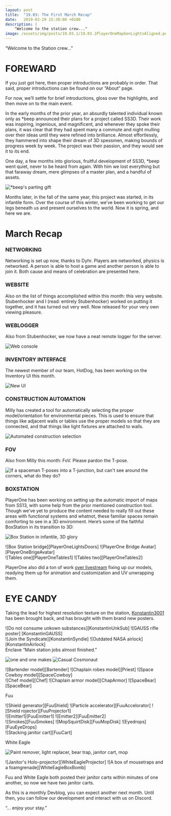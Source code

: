 ```yaml
---
layout: post
title:  "19.03: The First March Recap"
date:   2019-03-29 15:30:00 +0100
description: |
    "Welcome to the station crew..."
image: /assets/img/posts/19.03.1/19.03.1PlayerOneMapGenLightsAligned.png
---
```



“Welcome to the Station crew…”

# FOREWARD

If you just got here, then proper introductions are probably in order. That said, proper introductions can be found on our “About” page.

For now, we’ll settle for brief introductions, gloss over the highlights, and then move on to the main event.

In the early months of the prior year, an absurdly talented individual known only as *beep announced their plans for a project called SS3D. Their work was inspiring, ingenious, and magnificent, and whenever they spoke their plans, it was clear that they had spent many a commute and night mulling over their ideas until they were refined into brilliance. Almost effortlessly, they hammered into shape their dream of 3D spessmen, making bounds of progress week by week. The project was their passion, and they would see it to its end.

One day, a few months into glorious, fruitful development of SS3D, *beep went quiet, never to be heard from again. With him we lost everything but that faraway dream, mere glimpses of a master plan, and a handful of assets.

![*beep's parting gift][BeepAssets]

Months later, in the fall of the same year, this project was started, in its infantile form. Over the course of this winter, we’ve been working to get our legs beneath us and present ourselves to the world. Now it is spring, and here we are.

# March Recap



### NETWORKING
Networking is set up now, thanks to Dyhr. Players are networked, physics is networked. A person is able to host a game and another person is able to join it. Both cause and means of celebration are presented here.



### WEBSITE
Also on the list of things accomplished within this month: this very website. Stubenhocker and I (read: entirely Stubenhocker) worked on putting it together, and it has turned out very well. Now released for your very own viewing pleasure.



### WEBLOGGER
Also from Stubenhocker, we now have a neat remote logger for the server.

![Web console][WebConsole]

### INVENTORY INTERFACE
The newest member of our team, HotDog, has been working on the Inventory UI this month.

![New UI][HotDogUI]


### CONSTRUCTION AUTOMATION
Milly has created a tool for automatically selecting the proper model/orientation for environmental pieces. This is used to ensure that things like adjacent walls or tables use the proper models so that they are connected, and that things like light fixtures are attached to walls.

![Automated construction selection][AutomatedConstruction]

### FOV
Also from Milly this month: FoV. Please pardon the T-pose.

![If a spaceman T-poses into a T-junction, but can't see around the corners, what do they do?][FoVTpose]

### BOXSTATION
PlayerOne has been working on setting up the automatic import of maps from SS13, with some help from the prior mentioned construction tool. Though we’ve yet to produce the content needed to really fill out these areas with functional systems and whatnot, these familiar spaces remain comforting to see in a 3D environment. Here’s some of the faithful BoxStation in its transition to 3D:

![Box Station in infantile, 3D glory][PlayerOneLightsAfar]
<div class='horizontal-2' markdown='1'>
![Box Station bridge][PlayerOneLightsDoors]
![PlayerOne Bridge Avatar][PlayerOneBrigeAvatar]
</div>
<div class='horizontal-2' markdown='1'>
![Tables one][PlayerOneTables1]
![Tables two][PlayerOneTables2]
</div>

PlayerOne also did a ton of work [over livestream](https://www.twitch.tv/xammurapi) fixing up our models, readying them up for animation and customization and UV unwrapping them.


# EYE CANDY

Taking the lead for highest resolution texture on the station, [Konstantin3001](https://www.deviantart.com/konstantin3001) has been brought back, and has brought with them brand new posters.
<div class='horizontal-2' markdown='1'>
![Do not consume unkown substances][KonstantinUnkSub]
![GAUSS rifle poster] [KonstantinGAUSS]
</div>
<div class='horizontal-2' markdown='1'>
![Join the Syndicate][KonstantinSyndie]
![Outdated NASA airlock][KonstantinAirlock]
</div>
Enclave
“Main station jobs almost finished.”

![one and one makes][Enclave1and2]
![Casual Cosmonaut][EnclaveCasualCosmonaut] 
<div class='horizontal-3' markdown='1'>
![Bartender model][Bartender]
![Chaplain robes model][Priest]
![Space Cowboy model][SpaceCowboy]
</div>
<div class='horizontal-3' markdown='1'>
![Chef model][Chef]
![Chaplain armor model][ChapArmor]
![SpaceBear][SpaceBear]
</div>


Fuu
<div class='horizontal-3' markdown='1'>
![Shield generator][FuuShield]
![Particle accelerator][FuuAccelorator]
![Shield rojector][FuuProjector1]
</div>
<div class='horizontal-2' markdown='1'>
![Emitter1][FuuEmitter1]
![Emitter2][FuuEmitter2]
</div>
<div class='horizontal-3' markdown='1'>
![Smokes][FuuSmokes]
![MopSquirtDisk][FuuMopDisk]
![Eyedrops][FuuEyeDrops]
</div>
![Stacking janitor cart][FuuCart]

White Eagle

![Paint remover, light replacer, bear trap, janitor cart, mop][WhiteEagleSet]
<div class='horizontal-2' markdown='1'>
![Janitor's Holo-projector][WhiteEagleProjector]
![A box of mousetraps and a foamgrenade][WhiteEagleBoxBomb]
</div>

Fuu and White Eagle both posted their janitor carts within minutes of one another, so now we have two janitor carts.



As this is a monthly Devblog, you can expect another next month. Until then, you can follow our development and interact with us on Discord.



“... enjoy your stay.”



[a]: /assets/img/posts/19.03.1/19.03.1Enclave1.jpg
[b]: /assets/img/posts/19.03.1/19.03.1Enclave2.jpg
[Enclave1and2]: /assets/img/posts/19.03.1/19.03.1Enclave1and2.png
[EnclaveCasualCosmonaut]: /assets/img/posts/19.03.1/19.03.1EnclaveCasualCosmonaut.gif
[Bartender]: /assets/img/posts/19.03.1/19.03.1EnclaveBartender.png
[ChapArmor]: /assets/img/posts/19.03.1/19.03.1EnclaveChaplainArmor.gif
[Chef]: /assets/img/posts/19.03.1/19.03.1EnclaveChef.gif
[Priest]: /assets/img/posts/19.03.1/19.03.1EnclavePriestRobes.png
[SpaceBear]: /assets/img/posts/19.03.1/19.03.1EnclaveSpaceBear.gif
[SpaceCowboy]: /assets/img/posts/19.03.1/19.03.1EnclaveSpaceCowboy.png
[AutomatedConstruction]: /assets/img/posts/19.03.1/19.03.1MillyConstruction.gif
[FoVTpose]: /assets/img/posts/19.03.1/19.03.1MillyFoVTpose.gif
[MillyTestMap]: /assets/img/posts/19.03.1/19.03.1MillyTestMap.png
[PlayerOneBrigeAvatar]: /assets/img/posts/19.03.1/19.03.1PlayerOneBridgeAvatar.png
[PlayerOneLightsAfar]: /assets/img/posts/19.03.1/19.03.1PlayerOneMapGenLightsAligned.png
[PlayerOneLightsDoors]: /assets/img/posts/19.03.1/19.03.1PlayerOneMapGenLightsAndDoors.png
[PlayerOneTables1]: /assets/img/posts/19.03.1/19.03.1PlayerOneMapGenTables1.png
[PlayerOneTables2]: /assets/img/posts/19.03.1/19.03.1PlayerOneMapGenTables2.png
[WebConsole]: /assets/img/posts/19.03.1/19.03.1StubenhockerWebconsole.gif
[HotDogUI]: /assets/img/posts/19.03.1/19.03.1HotDogUI.png
[BeepAssets]: /assets/img/posts/19.03.1/BeepsMaterialOffering.png


[FuuEmitter1]: /assets/img/posts/19.03.1EyeCandy/FuuEmitter1.png
[FuuEmitter2]: /assets/img/posts/19.03.1EyeCandy/FuuEmitter2.png
[FuuEyedrops]: /assets/img/posts/19.03.1EyeCandy/FuuEyeDropper.png
[FuuProjector1]: /assets/img/posts/19.03.1EyeCandy/FuuFieldProjector1.png
[FuuProjector2]: /assets/img/posts/19.03.1EyeCandy/FuuFieldProjector2.png
[FuuShield]: /assets/img/posts/19.03.1EyeCandy/FuuShieldGenerator.png
[FuuCart]: /assets/img/posts/19.03.1EyeCandy/FuuJanitorCart.png
[FuuMopDisk]: /assets/img/posts/19.03.1EyeCandy/FuuMopSquirtDisk.png
[FuuAccelorator]: /assets/img/posts/19.03.1EyeCandy/FuuParticleAccellorationationator.png
[FuuSmokes]: /assets/img/posts/19.03.1EyeCandy/FuuSmokes.png
[KonstantinGAUSS]: /assets/img/posts/19.03.1EyeCandy/PosterKonstantin3001GAUSS.png
[KonstantinSyndie]: /assets/img/posts/19.03.1EyeCandy/PosterKonstantin3001JoinSyndie.png
[KonstantinAirlock]: /assets/img/posts/19.03.1EyeCandy/PosterKonstantin3001NASAAirlock.png
[KonstantinUnkSub]: /assets/img/posts/19.03.1EyeCandy/PosterKonstantin3001UnkownSubstances.png
[WhiteEagleProjector]: /assets/img/posts/19.03.1EyeCandy/WhiteEagleHoloProjector.png
[WhiteEagleSet]: /assets/img/posts/19.03.1EyeCandy/WhiteEagleJanitorSet1.png
[WhiteEagleBoxBomb]: /assets/img/posts/19.03.1EyeCandy/WhiteEagleTrapBoxSmokeBomb.png
[ff]: assets/img/posts/19.03.1/
[gg]: /assets/img/posts/19.03.1EyeCandy/
[hh]: /assets/img/posts/19.03.1EyeCandy/




















